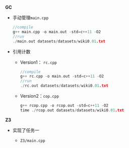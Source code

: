 **GC**

* 手动管理`main.cpp`

  ~~~c++
  //compile
  g++ main.cpp -o main.out -std=c++11 -O2
  //run
  ./main.out datasets/datasets/wiki0.01.txt
  ~~~

  

* 引用计数

  * Version1： `rc.cpp`

    ~~~c++
    //compile
    g++ rc.cpp -o main.out -std=c++11 -O2
    //run
    ./rc.out datasets/datasets/wiki0.01.txt
    ~~~

  * Version2：`cop.cpp`

    ~~~c++
    g++ rcop.cpp -o rcop.out -std=c++11 -O2
    time ./rcop.out datasets/datasets/wiki0.01.txt 
    ~~~



**Z3**

* 实现了任务一

  * `Z3/main.cpp`

    